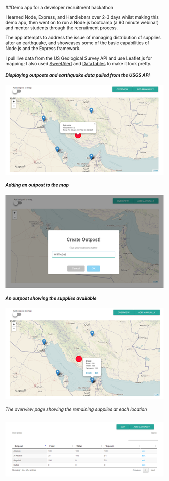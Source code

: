 ##Demo app for a developer recruitment hackathon

I learned Node, Express, and Handlebars over 2-3 days whilst making this demo app, then went on to run a Node.js bootcamp (a 90 minute webinar) and mentor students through the recruitment process.

The app attempts to address the issue of managing distribution of supplies after an earthquake, and showcases some of the basic capabilities of Node.js and the Express framework.

I pull live data from the US Geological Survey API and use Leaflet.js for mapping; I also used [SweetAlert](http://t4t5.github.io/sweetalert/) and [DataTables](https://datatables.net/) to make it look pretty.


##### Displaying outposts and earthquake data pulled from the USGS API

![Displaying outposts and earthquake data pulled from the USGS API](public/img/map.PNG)


##### Adding an outpost to the map

![Adding an outpost to the map](public/img/add.PNG)


##### An outpost showing the supplies available

![An outpost showing the supplies available](public/img/outpost.PNG)


###### The overview page showing the remaining supplies at each location

![An overview page showing the remaining supplies at each location](public/img/overview.PNG)
